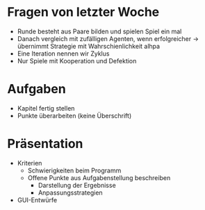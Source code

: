 # Fragen von letzter Woche
- Runde besteht aus Paare bilden und spielen Spiel ein mal
- Danach vergleich mit zufälligen Agenten, wenn erfolgreicher -> übernimmt Strategie mit Wahrschienlichkeit alhpa
- Eine Iteration nennen wir Zyklus
- Nur Spiele mit Kooperation und Defektion

# Aufgaben
- Kapitel fertig stellen
- Punkte überarbeiten (keine Überschrift)

# Präsentation
- Kriterien
  - Schwierigkeiten beim Programm
  - Offene Punkte aus Aufgabenstellung beschreiben
    - Darstellung der Ergebnisse
    - Anpassungsstrategien
- GUI-Entwürfe
